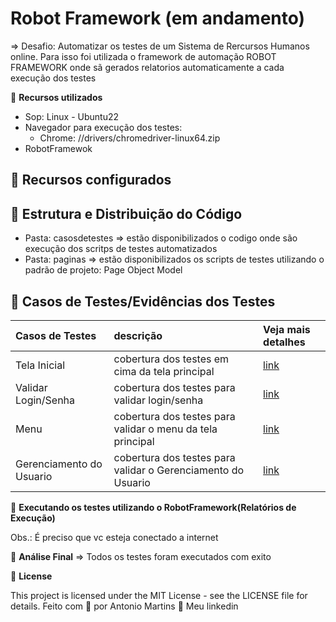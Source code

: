 # Robot Framework (em andamento)

=> Desafio: Automatizar os testes de um Sistema de Rercursos Humanos online. Para isso foi utilizada o framework de automação 
ROBOT FRAMEWORK onde sã gerados relatorios automaticamente a cada execução dos testes

🚀 **Recursos utilizados**
- Sop: Linux - Ubuntu22
- Navegador para execução dos testes:
    - Chrome: //drivers/chromedriver-linux64.zip
- RobotFramewok

## 🔖 Recursos configurados

## 🔖 Estrutura e Distribuição do Código
- Pasta: casosdetestes => estão disponibilizados o codigo onde são execução dos scritps de testes automatizados
- Pasta: paginas => estão disponibilizados os scripts de testes utilizando o padrão de projeto: Page Object Model

## 🔖 Casos de Testes/Evidências dos Testes

| Casos de Testes             | descrição                                                                            | Veja mais detalhes |
| :-----------------          | :----------------------------------------------------------------------------------- | :----------------- |
| Tela Inicial                | cobertura dos testes em cima da tela principal                                       | [link](https://github.com/antoniogmartins/Interfaces/blob/main/RobotFramework/CT_TelaInicial.md)|
| Validar Login/Senha          | cobertura dos testes para validar login/senha                                       | [link](https://github.com/antoniogmartins/Interfaces/blob/main/RobotFramework/CT_TelaInicial.md)|
| Menu                        | cobertura dos testes para validar o menu da tela principal                           | [link](https://github.com/antoniogmartins/Interfaces/blob/main/RobotFramework/CT_TelaInicial.md)|
| Gerenciamento do Usuario    | cobertura dos testes para validar o  Gerenciamento do Usuario                        | [link](https://github.com/antoniogmartins/Interfaces/blob/main/RobotFramework/CT_Gerenciamento_Usuario.md)|


🚀 **Executando os testes utilizando o RobotFramework(Relatórios de Execução)**

Obs.: É preciso que vc esteja conectado a internet

🚀 **Análise Final**
=> Todos os testes foram executados com exito

📝 **License**

This project is licensed under the MIT License - see the LICENSE file for details.
Feito com 💜  por Antonio Martins 👋   Meu linkedin


